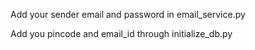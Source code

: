 Add your sender email and password in email_service.py

Add you pincode and email_id through initialize_db.py
